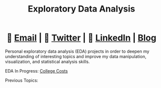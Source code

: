 # <div align="center"> <p>Exploratory Data Analysis</p> </br> 📧  [Email](mailto:EricFletcher3@gmail.com) | 💬  [Twitter](https://twitter.com/iamericfletcher) | 👔  [LinkedIn](https://www.linkedin.com/in/iamericfletcher/) | [Blog](https://ericfletcher.netlify.app/)</div> 

Personal exploratory data analysis (EDA) projects in order to deepen my understanding of interesting topics and improve my data manipulation, visualization, and statistical analysis skills.

EDA In Progress: [College Costs](https://github.com/iamericfletcher/Exploratory-Data-Analysis/tree/master/R/2020/College%20Costs)

Previous Topics: 
